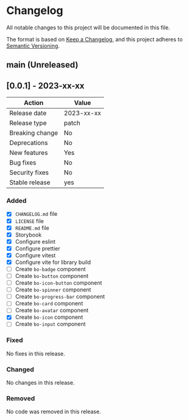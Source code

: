 # Changelog

All notable changes to this project will be documented in this file.

The format is based on [Keep a Changelog](https://keepachangelog.com/en/1.0.0/), and this project adheres to [Semantic Versioning](https://semver.org/spec/v2.0.0.html).

## main (Unreleased)

## [0.0.1] - 2023-xx-xx

| Action          | Value      |
| --------------- | ---------- |
| Release date    | 2023-xx-xx |
| Release type    | patch      |
| Breaking change | No         |
| Deprecations    | No         |
| New features    | Yes        |
| Bug fixes       | No         |
| Security fixes  | No         |
| Stable release  | yes        |

### Added

- [x] `CHANGELOG.md` file
- [x] `LICENSE` file
- [x] `README.md` file
- [x] Storybook
- [x] Configure eslint
- [x] Configure prettier
- [x] Configure vitest
- [x] Configure vite for library build
- [ ] Create `bo-badge` component
- [ ] Create `bo-button` component
- [ ] Create `bo-icon-button` component
- [ ] Create `bo-spinner` component
- [ ] Create `bo-progress-bar` component
- [ ] Create `bo-card` component
- [ ] Create `bo-avatar` component
- [x] Create `bo-icon` component
- [ ] Create `bo-input` component

### Fixed

No fixes in this release.

### Changed

No changes in this release.

### Removed

No code was removed in this release.
